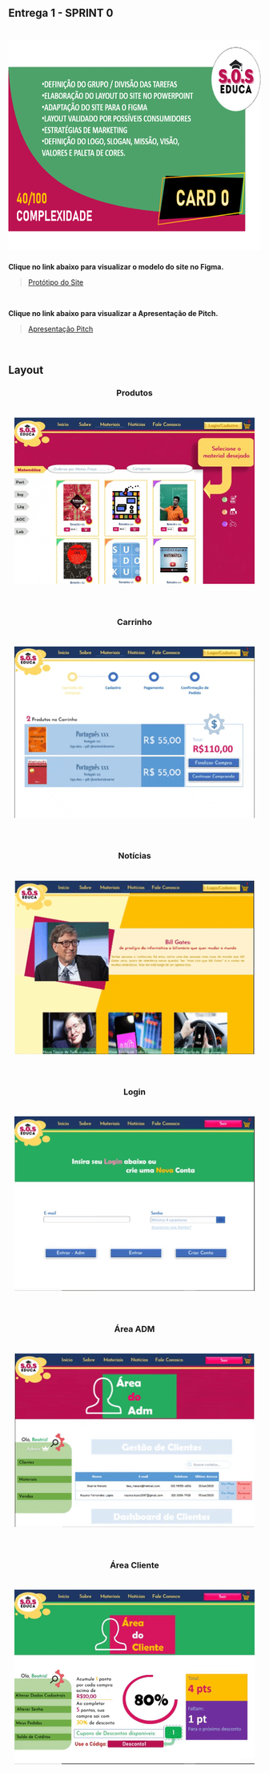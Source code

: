 ## Entrega 1 - SPRINT 0

<h1 align="center"> <img src = "/Imagens Geral/card 0.png" width="710" height="420" /></h1>

**Clique no link abaixo para visualizar o modelo do site no Figma.**  
> [Protótipo do Site](https://www.figma.com/proto/IxIHeo1bBkB5B3z1DoVQIN/PI-Fatec?node-id=1%3A7&scaling=scale-down-width&hide-ui=1)

<br>

**Clique no link abaixo para visualizar a Apresentação de Pitch.**  
> [Apresentação Pitch](https://github.com/Grupo-1-2020-PI-FATEC-ADS/SOS-EDUCA/blob/master/SPRINT_0/Pitch%20-%20Grupo%201%20-%20ADS%20-%20Turma%20A.pdf)

<br>

## Layout

<h3 align="center">Produtos</h3>

<h1 align="center"> <img src = "/Imagens Geral/materiais.gif"/></h1>

<br>

<h3 align="center">Carrinho</h3>

<h1 align="center"> <img src = "/Imagens Geral/carrinho.gif"/></h1>

<br>

<h3 align="center">Notícias</h3>

<h1 align="center"> <img src = "/Imagens Geral/blog.gif"/></h1>

<br>

<h3 align="center">Login</h3>

<h1 align="center"> <img src = "/Imagens Geral/login.gif"/></h1>

<br>

<h3 align="center">Área ADM</h3>

<h1 align="center"> <img src = "/Imagens Geral/area_adm.gif"/></h1>

<br>

<h3 align="center">Área Cliente</h3>

<h1 align="center"> <img src = "/Imagens Geral/area_cliente.gif"/></h1>

<br>



